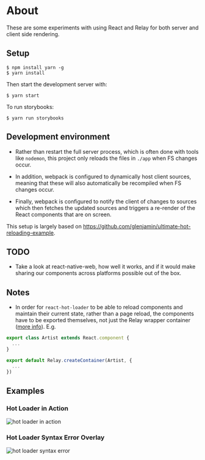# About

These are some experiments with using React and Relay for both server and client side rendering.

## Setup

```
$ npm install yarn -g
$ yarn install
```

Then start the development server with:

```
$ yarn start
```

To run storybooks:

```
$ yarn run storybooks
```

## Development environment

* Rather than restart the full server process, which is often done with tools like `nodemon`, this project only reloads
  the files in `./app` when FS changes occur.

* In addition, webpack is configured to dynamically host client sources, meaning that these will also automatically be
  recompiled when FS changes occur.

* Finally, webpack is configured to notify the client of changes to sources which then fetches the updated sources and
  triggers a re-render of the React components that are on screen.

This setup is largely based on https://github.com/glenjamin/ultimate-hot-reloading-example.

## TODO

* Take a look at react-native-web, how well it works, and if it would make sharing our components across platforms
  possible out of the box.

## Notes

* In order for `react-hot-loader` to be able to reload components and maintain their current state, rather than a page
  reload, the components have to be exported themselves, not just the Relay wrapper container
  ([more info](https://github.com/fortruce/relay-skeleton/issues/1)). E.g.

```js
export class Artist extends React.component {
  ...
}

export default Relay.createContainer(Artist, {
  ...
})
```

## Examples

### Hot Loader in Action

![hot loader in action](https://cloud.githubusercontent.com/assets/2320/21506765/b89930a6-cc40-11e6-8a80-7b167de6edb4.gif)

### Hot Loader Syntax Error Overlay

![hot loader syntax error](https://cloud.githubusercontent.com/assets/2320/21506725/7545e09c-cc40-11e6-9098-6d0fe6e4b747.png)


